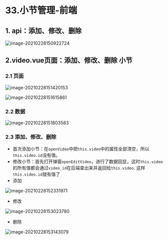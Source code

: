 # 33.小节管理-前端

## 1. api：添加、修改、删除

![image-20210228150922724](https://raw.githubusercontent.com/TWDH/Leetcode-From-Zero/pictures/img/image-20210228150922724.png)

## 2.video.vue页面：添加、修改、删除 小节

### 2.1 页面

![image-20210228151420153](https://raw.githubusercontent.com/TWDH/Leetcode-From-Zero/pictures/img/image-20210228151420153.png)

![image-20210228151615861](https://raw.githubusercontent.com/TWDH/Leetcode-From-Zero/pictures/img/image-20210228151615861.png)

### 2.2 数据

![image-20210228151803583](https://raw.githubusercontent.com/TWDH/Leetcode-From-Zero/pictures/img/image-20210228151803583.png)

### 2.3 添加、修改、删除

* 首次添加小节：在`openVideo`中把`this.video`中的属性全部清空，所以`this.video.id`没有值。
* 修改小节：首先打开弹窗`openEditVideo`，进行了数据回显，这时`this.video`的所有值都会通过`video_id`在后端查出来并返回给`this.video`. 这样`this.video.id`就有值了
* 添加

![image-20210228152331971](https://raw.githubusercontent.com/TWDH/Leetcode-From-Zero/pictures/img/image-20210228152331971.png)

* 修改

![image-20210228153023780](https://raw.githubusercontent.com/TWDH/Leetcode-From-Zero/pictures/img/image-20210228153023780.png)

* 删除

![image-20210228153143079](https://raw.githubusercontent.com/TWDH/Leetcode-From-Zero/pictures/img/image-20210228153143079.png)